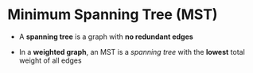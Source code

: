 # Minimum Spanning Tree (MST)

- A **spanning tree** is a graph with **no redundant edges**

- In a **weighted graph**, an MST is a *spanning tree* with the **lowest** total
weight of all edges
